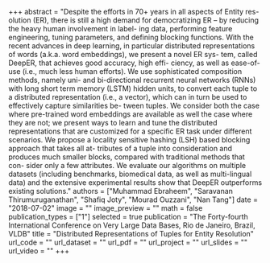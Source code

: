 +++
abstract = "Despite the efforts in 70+ years in all aspects of Entity res- olution (ER), there is still a high demand for democratizing ER – by reducing the heavy human involvement in label- ing data, performing feature engineering, tuning parameters, and defining blocking functions. With the recent advances in deep learning, in particular distributed representations of words (a.k.a. word embeddings), we present a novel ER sys- tem, called DeepER, that achieves good accuracy, high effi- ciency, as well as ease-of-use (i.e., much less human efforts). We use sophisticated composition methods, namely uni- and bi-directional recurrent neural networks (RNNs) with long short term memory (LSTM) hidden units, to convert each tuple to a distributed representation (i.e., a vector), which can in turn be used to effectively capture similarities be- tween tuples. We consider both the case where pre-trained word embeddings are available as well the case where they are not; we present ways to learn and tune the distributed representations that are customized for a specific ER task under different scenarios. We propose a locality sensitive hashing (LSH) based blocking approach that takes all at- tributes of a tuple into consideration and produces much smaller blocks, compared with traditional methods that con- sider only a few attributes. We evaluate our algorithms on multiple datasets (including benchmarks, biomedical data, as well as multi-lingual data) and the extensive experimental results show that DeepER outperforms existing solutions." 
authors = ["Muhammad Ebraheem", "Saravanan Thirumuruganathan", "Shafiq Joty", "Mourad Ouzzani", "Nan Tang"]
date = "2018-07-02"
image = ""
image_preview = ""
math = false
publication_types = ["1"]
selected = true
publication = "The Forty-fourth International Conference on Very Large Data Bases, Rio de Janeiro, Brazil, VLDB"
title = "Distributed Representations of Tuples for Entity Resolution"
url_code = ""
url_dataset = ""
url_pdf = ""
url_project = ""
url_slides = ""
url_video = ""
+++

